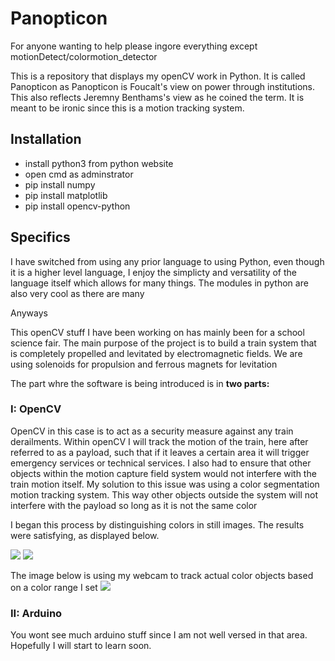 # Panopticon

For anyone wanting to help please ingore everything except motionDetect/colormotion_detector

This is a repository that displays my openCV work in Python. It is called Panopticon as Panopticon is Foucalt's view on power through institutions. This also reflects Jeremny Benthams's view as he coined the term. It is meant to be ironic since this is a motion tracking system.


<h2>Installation</h2>
<ul>
  <li> install python3 from python website</li>
  <li> open cmd as adminstrator</li>
  <li> pip install numpy</li>
  <li> pip install matplotlib</li>
  <li> pip install opencv-python</li>
</ul>

<h2> Specifics </h3>

I have switched from using any prior language to using Python, even though it is a higher level language, I enjoy the simplicty and versatility of the language itself which allows for many things. The modules in python are also very cool as there are many

Anyways

This openCV stuff I have been working on has mainly been for a school science fair. The main purpose of the project is to build a train system that is completely propelled and levitated by electromagnetic fields. We are using solenoids for propulsion and ferrous magnets for levitation

The part whre the software is being introduced is in <b>two parts:</b>

<h3>I: OpenCV</h3>

OpenCV in this case is to act as a security measure against any train derailments. Within openCV I will track the motion of the train, here after referred to as a payload, such that if it leaves a certain area it will trigger emergency services or technical services. I also had to ensure that other objects within the motion capture field system would not interfere with the train motion itself. My solution to this issue was using a color segmentation motion tracking system. This way other objects outside the system will not interfere with the payload so long as it is not the same color

I began this process by distinguishing colors in still images. The results were satisfying, as displayed below.

<img src="https://i.imgur.com/GnAYrJK.jpg"/> <img src="https://i.imgur.com/to0BcJF.jpg"/> 

The image below is using my webcam to track actual color objects based on a color range I set
<img src="https://i.imgur.com/Af0XpqQ.jpg"/>

<h3>II: Arduino </h3>

You wont see much arduino stuff since I am not well versed in that area. Hopefully I will start to learn soon. 
